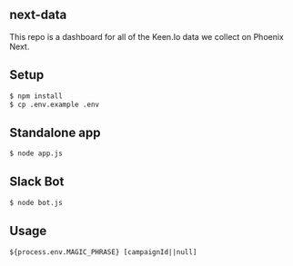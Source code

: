 ## next-data

This repo is a dashboard for all of the Keen.Io data we collect on Phoenix Next.

## Setup

```sh
$ npm install
$ cp .env.example .env
```

## Standalone app

```sh
$ node app.js
```

## Slack Bot

```sh
$ node bot.js
```

## Usage

```
${process.env.MAGIC_PHRASE} [campaignId||null]
```
